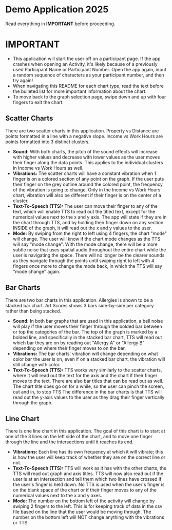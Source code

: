 # Demo Application 2025
Read everything in __IMPORTANT__ before proceeding.

# IMPORTANT
- This application will start the user off on a participant page. If the app crashes when opening an Activity, it's likely because of a previously used Participant Name or Participant Number. Open the app again, input a random sequence of characters as your participant number, and then try again!
- When navigating this README for each chart type, read the text before the bulleted list for more important information about the chart.
- To move back to the graph selection page, swipe down and up with four fingers to exit the chart.

## Scatter Charts
There are two scatter charts in this application. Property vs Distance are points formatted in a line with a negative slope. Income vs Work Hours are points formatted into 3 distinct clusters. 
- __Sound:__ With both charts, the pitch of the sound effects will increase with higher values and decrease with lower values as the user moves their finger along the data points. This applies to the individual clusters in Income vs Work Hours as well.
- __Vibrations:__ The scatter charts will have a constant vibration when 1 finger is on a colored section of any point on the graph. If the user puts their finger on the grey outline around the colored point, the frequency of the vibration is going to change. Only in the Income vs Work Hours chart, vibration will also be different if their finger is on the center of a cluster.
- __Text-To-Speech (TTS):__ The user can move their finger to any of the text, which will enable TTS to read out the titled text, except for the numerical values next to the x and y axis. The app will state if they are in the chart through TTS, and by holding their finger down on any section INSIDE of the graph, it will read out the x and y values to the user. 
- __Mode:__ By swiping from the right to left using 4 fingers, the chart "mode" will change. The user will know if the chart mode changes as the TTS will say "mode change". With the mode change, there will be a more subtle noise that uses spatial audio throughout the entire chart while the user is navigating the space. There will no longer be the clearer sounds as they navigate through the points until swiping right to left with 4 fingers once more to change the mode back, in which the TTS will say "mode change" again.

## Bar Charts
There are two bar charts in this application. Allergies is shown to be a stacked bar chart. Art Scores shows 3 bars side-by-side per category rather than being stacked.
- __Sound:__ In both bar graphs that are used in this application, a bell noise will play if the user moves their finger through the bolded bar between or top the categories of the bar. The top of the graph is marked by a bolded line, and specifically in the stacked bar chart, TTS will read out which bar they are on by reading out "Allergy A" or "Allergy B" depending on where their finger moves to on the bar.
- __Vibrations:__ The bar charts' vibration will change depending on what color bar the user is on, even if on a stacked bar chart, the vibration will still change with color.
- __Text-To-Speech (TTS):__ TTS works very similarly to the scatter charts, where it will read out the text for the axis and the chart if their finger moves to the text. There are also bar titles that can be read out as well. The chart title does go on for a while, so the user can pinch the screen, out and in, to stop TTS The difference in the bar charts is that TTS will read out the y-axis values to the user as they drag their finger vertically through the graph.

## Line Chart
There is one line chart in this application. The goal of this chart is to start at one of the 3 lines on the left side of the chart, and to move one finger through the line and the intersections until it reaches its end.
- __Vibrations:__  Each line has its own frequency at which it will vibrate; this is how the user will keep track of whether they are on the correct line or not.
- __Text-To-Speech (TTS):__ TTS will work as it has with the other charts, the TTS will read out graph and axis titles. TTS will now also read out if the user is at an intersection and tell them which two lines have crossed if the user's finger is held down. No TTS is used when the user's finger is on the blank space of the chart or if their finger moves to any of the numerical values next to the x and y axes.
- __Mode:__ The number on the bottom left of the activity will change by swiping 2 fingers to the left. This is for keeping track of data in the csv file based on the line that the user would be moving through. The number on the bottom left will NOT change anything with the vibrations or TTS.
